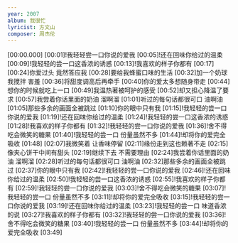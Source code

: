 ```yaml
---
year: 2007
album: 我很忙
lyricist: 方文山
composer: 周杰伦
---
```

[00:00.000]
[00:01]!我轻轻尝一口你说的爱我
[00:05]!还在回味你给过的温柔
[00:09]!我轻轻的尝一口这香浓的诱惑
[00:13]!我喜欢的样子你都有
[00:17]
[00:24]你爱过头 竟然答应我
[00:28]要给我蜂蜜口味的生活
[00:32]加一个奶球 我搅拌 害羞
[00:36]将甜度调高后再牵手
[00:40]你的爱太多想随身带走
[00:44]想你的时候就吃上一口
[00:49]我温热著被呵护的感受
[00:52]却又担心降温了要求
[00:57]我尝着你话里面的奶油 溜啊溜
[01:01]听过的每句话都很可口 油啊油
[01:05]那些多余的画面全被跳过
[01:10]你的眼中只有我
[01:15]!我轻轻的尝一口你说的爱我
[01:19]!还在回味你给过的温柔
[01:24]!我轻轻的尝一口这香浓的诱惑
[01:28]!我喜欢的样子你都有
[01:32]!我轻轻的尝一口你说的爱我
[01:36]!舍不得吃会微笑的糖果
[01:40]!我轻轻的尝一口 份量虽然不多
[01:44]!却将你的爱完全吸收
[01:48]
[02:07]我微笑着 让香味停留
[02:11]缘份走到这也赖著不走
[02:15]像夹心饼干中间有甜头
[02:19]继续下去 不需要理由
[02:24]我尝着你话里面的奶油 溜啊溜
[02:28]听过的每句话都很可口 油啊油
[02:32]那些多余的画面全被跳过
[02:37]你的眼中只有我
[02:42]!我轻轻的尝一口你说的爱我
[02:46]!还在回味你给过的温柔
[02:50]!我轻轻的尝一口这香浓的诱惑
[02:55]!我喜欢的样子你都有
[02:59]!我轻轻的尝一口你说的爱我
[03:03]!舍不得吃会微笑的糖果
[03:07]!我轻轻的尝一口 份量虽然不多
[03:11]!却将你的爱完全吸收
[03:15]!我轻轻的尝一口你说的爱我
[03:19]!还在回味你给过的温柔
[03:23]!我轻轻的尝一口 味道香浓的说
[03:27]!我喜欢的样子你都有
[03:32]!我轻轻的尝一口你说的爱我
[03:36]!舍不得吃会微笑的糖果
[03:40]!我轻轻的尝一口 份量虽然不多
[03:44]!却将你的爱完全吸收
[03:49]